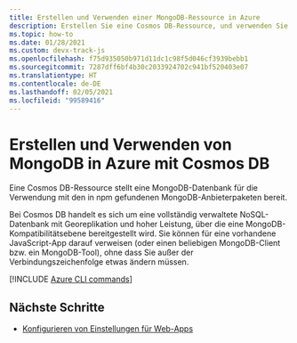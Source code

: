 ```yaml
---
title: Erstellen und Verwenden einer MongoDB-Ressource in Azure
description: Erstellen Sie eine Cosmos DB-Ressource, und verwenden Sie sie für die MongoDB-Datenbank.
ms.topic: how-to
ms.date: 01/28/2021
ms.custom: devx-track-js
ms.openlocfilehash: f75d935050b971d11dc1c98f5d046cf3939bebb1
ms.sourcegitcommit: 7287dff6bf4b30c2033924702c941bf520403e07
ms.translationtype: HT
ms.contentlocale: de-DE
ms.lasthandoff: 02/05/2021
ms.locfileid: "99589416"
---
```

# <a name="create-and-use-mongodb-on-azure-with-cosmos-db"></a>Erstellen und Verwenden von MongoDB in Azure mit Cosmos DB

Eine Cosmos DB-Ressource stellt eine MongoDB-Datenbank für die Verwendung mit den in npm gefundenen MongoDB-Anbieterpaketen bereit. 

Bei Cosmos DB handelt es sich um eine vollständig verwaltete NoSQL-Datenbank mit Georeplikation und hoher Leistung, über die eine MongoDB-Kompatibilitätsebene bereitgestellt wird. Sie können für eine vorhandene JavaScript-App darauf verweisen (oder einen beliebigen MongoDB-Client bzw. ein MongoDB-Tool), ohne dass Sie außer der Verbindungszeichenfolge etwas ändern müssen. 


[!INCLUDE [Azure CLI commands](../../includes/azure-cli-mongodb.md)]

## <a name="next-steps"></a>Nächste Schritte

* [Konfigurieren von Einstellungen für Web-Apps](../configure-web-app-settings.md)

